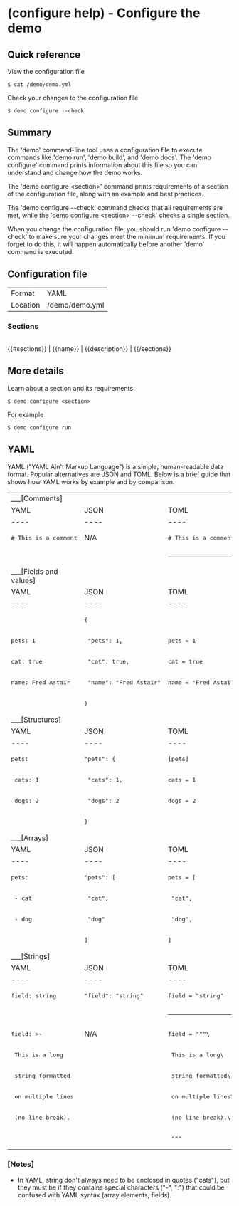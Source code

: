 # (configure help) - Configure the demo

## Quick reference

View the configuration file

```
$ cat /demo/demo.yml
```

Check your changes to the configuration file

```
$ demo configure --check
```

## Summary

The 'demo' command-line tool uses a configuration file to execute commands like 'demo run', 'demo build', and 'demo docs'. The 'demo configure' command prints information about this file so you can understand and change how the demo works.

The 'demo configure \<section\>' command prints requirements of a section of the configuration file, along with an example and best practices.

The 'demo configure --check' command checks that all requirements are met, while the 'demo configure \<section\> --check' checks a single section.

When you change the configuration file, you should run 'demo configure --check' to make sure your changes meet the minimum requirements. If you forget to do this, it will happen automatically before another 'demo' command is executed.

## Configuration file

|          |                |
| -------- | -------------- |
| Format   | YAML           |
| Location | /demo/demo.yml |

### Sections

|          |                 |
| -------- | --------------- |
{{#sections}}
| {{name}} | {{description}} |
{{/sections}}

## More details

Learn about a section and its requirements

```
$ demo configure <section>
```

For example

```
$ demo configure run
```

## YAML

YAML ("YAML Ain't Markup Language") is a simple, human-readable data format. Popular alternatives are JSON and TOML. Below is a brief guide that shows how YAML works by example and by comparison.

|                                |                          |                      |
| ------------------------------ | ------------------------ | -------------------- |
| ___[Comments]             |                               |                      |
| YAML                           | JSON                          | TOML                 |
| ----                           | ----                          | ----                 |
| <pre># This is a comment</pre> | N/A                           | <pre># This is a comment</pre> |
|                                |                               | <hr>                 |
| ___[Fields and values]    |                          |                      |
| YAML                           | JSON                     | TOML                 |
| ----                           | ----                     | ----                 |
|                                | <pre>{</pre>
| <pre>pets: 1</pre>             | <pre>  "pets": 1,</pre>     | <pre>pets = 1</pre>  |
| <pre>cat: true</pre>           | <pre>  "cat": true,</pre>   | <pre>cat = true</pre> |
| <pre>name: Fred Astair</pre>   | <pre>  "name": "Fred Astair"</pre> | <pre>name = "Fred Astair"</pre> |
|                                | <pre>}</pre>             |                      |
| ___[Structures]           |                          |                      |
| YAML                       | JSON                     | TOML                 |
| ----                       | ----                     | ----                 |
| <pre>pets:</pre>           | <pre>"pets": {</pre>     | <pre>[pets]</pre>    |
| <pre>  cats: 1</pre>       | <pre>  "cats": 1,</pre>  | <pre>cats = 1</pre>  |
| <pre>  dogs: 2</pre>       | <pre>  "dogs": 2</pre>   | <pre>dogs = 2</pre>  |
|                            | <pre>}</pre>             |                      |
| ___[Arrays]           |                          |                      |
| YAML                       | JSON                     | TOML                 |
| ----                       | ----                     | ----                 |
| <pre>pets:</pre>           | <pre>"pets": [</pre>     | <pre>pets = [        |
| <pre>  - cat</pre>         | <pre>  "cat",</pre>      | <pre>  "cat",</pre>  |
| <pre>  - dog</pre>         | <pre>  "dog"</pre>       | <pre>  "dog",</pre>  |
|                            | <pre>]</pre>             | <pre>]</pre>         |
| ___[Strings]          |                          |                      |
| YAML                       | JSON                     | TOML                 |
| ----                       | ----                     | ----                 |
| <pre>field: string</pre>       | <pre>"field": "string"</pre>  | <pre>field = "string" |
|                                |                               | <hr>                 |
| <pre>field: >-</pre>           | N/A                           | <pre>field = """\\</pre> |
| <pre>  This is a long</pre>    |                               | <pre>        This is a long\\</pre> |
| <pre>  string formatted</pre>  |                               | <pre>        string formatted\\</pre> |
| <pre>  on multiple lines</pre> |                               | <pre>        on multiple lines\\</pre> |
| <pre>  (no line break).</pre>  |                               | <pre>        (no line break).\\</pre> |
|                                |                               | <pre>        """</pre> |

### [Notes]

+ In YAML, string don't always need to be enclosed in quotes ("cats"), but they must be if they contains special characters ("-", ":") that could be confused with YAML syntax (array elements, fields).
